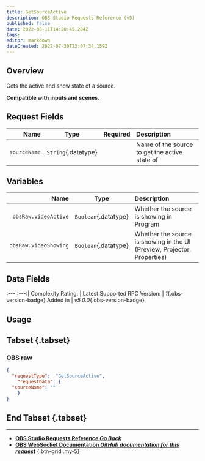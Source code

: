 ```yaml
---
title: GetSourceActive
description: OBS Studio Requests Reference (v5)
published: false
date: 2022-08-11T14:20:45.284Z
tags: 
editor: markdown
dateCreated: 2022-07-30T23:07:34.159Z
---
```


## Overview
Gets the active and show state of a source.

**Compatible with inputs and scenes.**

## Request Fields
Name | Type | Required| Description |
----:|:----:|:-------:|:------------|
`sourceName` | `String`{.datatype} | <i class="mdi mdi-check-bold"></i> | Name of the source to get the active state of

## Variables
Name | Type | Description | 
----:|:---------:|:------------|
`obsRaw.videoActive` | `Boolean`{.datatype} | Whether the source is showing in Program
`obsRaw.videoShowing` | `Boolean`{.datatype} | Whether the source is showing in the UI (Preview, Projector, Properties)

## Data Fields
:---|:---:|
Complexity Rating: | <span class="stars stars--2"></span>
Latest Supported RPC Version: | *1*{.obs-version-badge}
Added in | *v5.0.0*{.obs-version-badge}

## Usage
## Tabset {.tabset}
### OBS raw
```json
{
  "requestType":  "GetSourceActive",
	"requestData": {	
  "sourceName": ""
	}
}
```
## End Tabset {.tabset}

---

- [<i class="mdi mdi-chevron-left"></i>**OBS Studio Requests Reference *Go Back***](/en/Broadcasters/OBS/Requests)
- [<i class="mdi mdi-github"></i> **OBS WebSocket Documentation *GitHub documentation for this request***](https://github.com/obsproject/obs-websocket/blob/master/docs/generated/protocol.md#getsourceactive)
{.btn-grid .my-5}